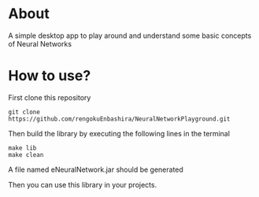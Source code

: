 # About
A simple desktop app to play around and understand some basic concepts of Neural Networks
# How to use?

First clone this repository 
```
git clone https://github.com/rengokuEnbashira/NeuralNetworkPlayground.git 
```
Then build the library by executing the following lines in the terminal
```
make lib
make clean
```
A file named eNeuralNetwork.jar should be generated

Then you can use this library in your projects.
